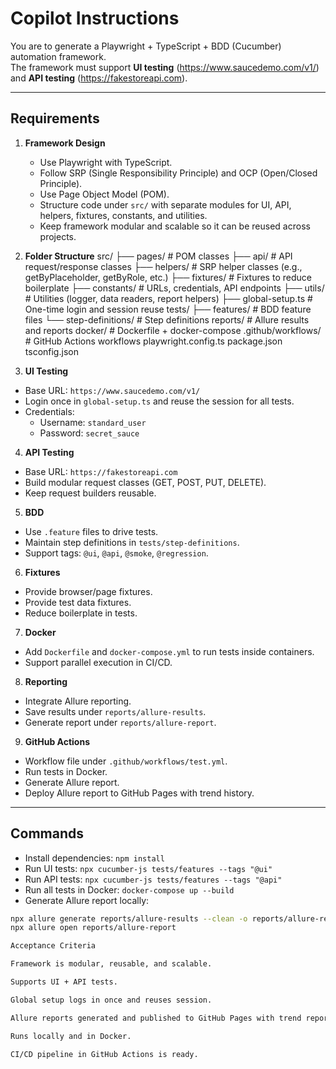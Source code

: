 # Copilot Instructions

You are to generate a Playwright + TypeScript + BDD (Cucumber) automation framework.  
The framework must support **UI testing** (https://www.saucedemo.com/v1/) and **API testing** (https://fakestoreapi.com).  

---

## Requirements

1. **Framework Design**
   - Use Playwright with TypeScript.
   - Follow SRP (Single Responsibility Principle) and OCP (Open/Closed Principle).
   - Use Page Object Model (POM).
   - Structure code under `src/` with separate modules for UI, API, helpers, fixtures, constants, and utilities.
   - Keep framework modular and scalable so it can be reused across projects.

2. **Folder Structure**
src/
├── pages/ # POM classes
├── api/ # API request/response classes
├── helpers/ # SRP helper classes (e.g., getByPlaceholder, getByRole, etc.)
├── fixtures/ # Fixtures to reduce boilerplate
├── constants/ # URLs, credentials, API endpoints
├── utils/ # Utilities (logger, data readers, report helpers)
├── global-setup.ts # One-time login and session reuse
tests/
├── features/ # BDD feature files
└── step-definitions/ # Step definitions
reports/ # Allure results and reports
docker/ # Dockerfile + docker-compose
.github/workflows/ # GitHub Actions workflows
playwright.config.ts
package.json
tsconfig.json


3. **UI Testing**
- Base URL: `https://www.saucedemo.com/v1/`
- Login once in `global-setup.ts` and reuse the session for all tests.
- Credentials:
  - Username: `standard_user`
  - Password: `secret_sauce`

4. **API Testing**
- Base URL: `https://fakestoreapi.com`
- Build modular request classes (GET, POST, PUT, DELETE).
- Keep request builders reusable.

5. **BDD**
- Use `.feature` files to drive tests.
- Maintain step definitions in `tests/step-definitions`.
- Support tags: `@ui`, `@api`, `@smoke`, `@regression`.

6. **Fixtures**
- Provide browser/page fixtures.
- Provide test data fixtures.
- Reduce boilerplate in tests.

7. **Docker**
- Add `Dockerfile` and `docker-compose.yml` to run tests inside containers.
- Support parallel execution in CI/CD.

8. **Reporting**
- Integrate Allure reporting.
- Save results under `reports/allure-results`.
- Generate report under `reports/allure-report`.

9. **GitHub Actions**
- Workflow file under `.github/workflows/test.yml`.
- Run tests in Docker.
- Generate Allure report.
- Deploy Allure report to GitHub Pages with trend history.

---

## Commands
- Install dependencies: `npm install`
- Run UI tests: `npx cucumber-js tests/features --tags "@ui"`
- Run API tests: `npx cucumber-js tests/features --tags "@api"`
- Run all tests in Docker: `docker-compose up --build`
- Generate Allure report locally:  
```bash
npx allure generate reports/allure-results --clean -o reports/allure-report
npx allure open reports/allure-report

Acceptance Criteria

Framework is modular, reusable, and scalable.

Supports UI + API tests.

Global setup logs in once and reuses session.

Allure reports generated and published to GitHub Pages with trend report.

Runs locally and in Docker.

CI/CD pipeline in GitHub Actions is ready.
